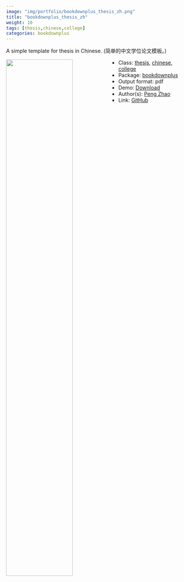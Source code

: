 ```yaml
---
image: "img/portfolio/bookdownplus_thesis_zh.png"
title: "bookdownplus_thesis_zh"
weight: 10
tags: [thesis,chinese,college]
categories: bookdownplus
---
```


A simple template for thesis in Chinese. (简单的中文学位论文模板。)

<!--more-->

<p><a href="../../img/portfolio/bookdownplus_thesis_zh.png"><img class = "jf-image-shadow" src="../../img/portfolio/bookdownplus_thesis_zh.png", width="60%"  align="left"></a></p>



- Class: [thesis](../../tags/thesis), [chinese](../../tags/chinese), [college](../../tags/college)
- Package: [bookdownplus](bookdownplus)
- Output format: pdf
- Demo: [Download](https://pzhaonet.github.io/bookdownplus/inst2/thesis_zh/showcase/thesis_zh.pdf)
- Author(s): [Peng Zhao](https://pzhao.org)
- Link: [GitHub](https://github.com/pzhaonet/bookdownplus)



